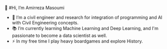👋 #Hi, I’m Amirreza Masoumi
- 👀 I’m a civil engineer and research for integration of programming and AI with Civil Engineering concepts. 
- 📚 I’m currently learning Machine Learning and Deep Learning, and I'm passionate to become a data scientist as well.
- ⚡ In my free time I play heavy boardgames and explore History.

<!---
Amir-msi44/Amir-msi44 is a ✨ special ✨ repository because its `README.md` (this file) appears on your GitHub profile.
You can click the Preview link to take a look at your changes.
--->
